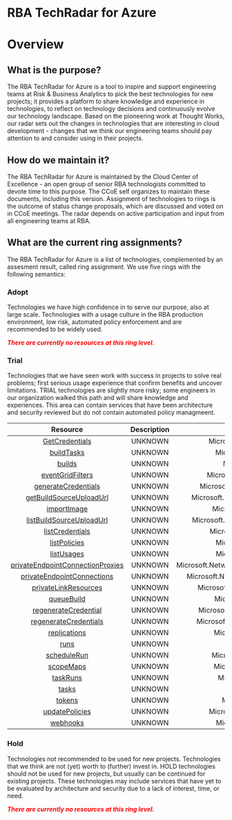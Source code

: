 
RBA TechRadar for Azure
=======================

# Overview

## What is the purpose?


The RBA TechRadar for Azure is a tool to inspire and support engineering teams at Risk & Business Analytics to pick the best technologies for new projects; it provides a platform to share knowledge and experience in technologies, to reflect on technology decisions and continuously evolve our technology landscape.  Based on the pioneering work at Thought Works, our radar sets out the changes in technologies that are interesting in cloud development - changes that we think our engineering teams should pay attention to and consider using in their projects.
## How do we maintain it?


The RBA TechRadar for Azure is maintained by the Cloud Center of Excellence - an open group of senior RBA technologists committed to devote time to this purpose.  The CCoE self organizes to maintain these documents, including this version.  Assignment of technologies to rings is the outcome of status change proposals, which are discussed and voted on in CCoE meetings.  The radar depends on active participation and input from all engineering teams at RBA.
## What are the current ring assignments?


The RBA TechRadar for Azure is a list of technologies, complemented by an assesment result, called ring assignment.  We use five rings with the following semantics:
### Adopt


Technologies we have high confidence in to serve our purpose, also at large scale.  Technologies with a usage culture in the RBA production environment, low risk, automated policy enforcement and are recommended to be widely used.  
  
***<font color="red"> There are currently no resources at this ring level. </font>***
### Trial


Technologies that we have seen work with success in projects to solve real problems;  first serious usage experience that confirm benefits and uncover limitations.  TRIAL technologies are slightly more risky; some engineers in our organization walked this path and will share knowledge and experiences.  This area can contain services that have been architecture and security reviewed but do not contain automated policy managmeent.  

|Resource|Description|Path|Status|
| :---: | :---: | :---: | :---: |
|[GetCredentials](https://github.com/openrba/python-azure-techradar/blob/master/Microsoft.Network/registries/GetCredentials/README.md)|UNKNOWN|Microsoft.Network/registries/GetCredentials|TRIAL|
|[buildTasks](https://github.com/openrba/python-azure-techradar/blob/master/Microsoft.Network/registries/buildTasks/README.md)|UNKNOWN|Microsoft.Network/registries/buildTasks|TRIAL|
|[builds](https://github.com/openrba/python-azure-techradar/blob/master/Microsoft.Network/registries/builds/README.md)|UNKNOWN|Microsoft.Network/registries/builds|TRIAL|
|[eventGridFilters](https://github.com/openrba/python-azure-techradar/blob/master/Microsoft.Network/registries/eventGridFilters/README.md)|UNKNOWN|Microsoft.Network/registries/eventGridFilters|TRIAL|
|[generateCredentials](https://github.com/openrba/python-azure-techradar/blob/master/Microsoft.Network/registries/generateCredentials/README.md)|UNKNOWN|Microsoft.Network/registries/generateCredentials|TRIAL|
|[getBuildSourceUploadUrl](https://github.com/openrba/python-azure-techradar/blob/master/Microsoft.Network/registries/getBuildSourceUploadUrl/README.md)|UNKNOWN|Microsoft.Network/registries/getBuildSourceUploadUrl|TRIAL|
|[importImage](https://github.com/openrba/python-azure-techradar/blob/master/Microsoft.Network/registries/importImage/README.md)|UNKNOWN|Microsoft.Network/registries/importImage|TRIAL|
|[listBuildSourceUploadUrl](https://github.com/openrba/python-azure-techradar/blob/master/Microsoft.Network/registries/listBuildSourceUploadUrl/README.md)|UNKNOWN|Microsoft.Network/registries/listBuildSourceUploadUrl|TRIAL|
|[listCredentials](https://github.com/openrba/python-azure-techradar/blob/master/Microsoft.Network/registries/listCredentials/README.md)|UNKNOWN|Microsoft.Network/registries/listCredentials|TRIAL|
|[listPolicies](https://github.com/openrba/python-azure-techradar/blob/master/Microsoft.Network/registries/listPolicies/README.md)|UNKNOWN|Microsoft.Network/registries/listPolicies|TRIAL|
|[listUsages](https://github.com/openrba/python-azure-techradar/blob/master/Microsoft.Network/registries/listUsages/README.md)|UNKNOWN|Microsoft.Network/registries/listUsages|TRIAL|
|[privateEndpointConnectionProxies](https://github.com/openrba/python-azure-techradar/blob/master/Microsoft.Network/registries/privateEndpointConnectionProxies/README.md)|UNKNOWN|Microsoft.Network/registries/privateEndpointConnectionProxies|TRIAL|
|[privateEndpointConnections](https://github.com/openrba/python-azure-techradar/blob/master/Microsoft.Network/registries/privateEndpointConnections/README.md)|UNKNOWN|Microsoft.Network/registries/privateEndpointConnections|TRIAL|
|[privateLinkResources](https://github.com/openrba/python-azure-techradar/blob/master/Microsoft.Network/registries/privateLinkResources/README.md)|UNKNOWN|Microsoft.Network/registries/privateLinkResources|TRIAL|
|[queueBuild](https://github.com/openrba/python-azure-techradar/blob/master/Microsoft.Network/registries/queueBuild/README.md)|UNKNOWN|Microsoft.Network/registries/queueBuild|TRIAL|
|[regenerateCredential](https://github.com/openrba/python-azure-techradar/blob/master/Microsoft.Network/registries/regenerateCredential/README.md)|UNKNOWN|Microsoft.Network/registries/regenerateCredential|TRIAL|
|[regenerateCredentials](https://github.com/openrba/python-azure-techradar/blob/master/Microsoft.Network/registries/regenerateCredentials/README.md)|UNKNOWN|Microsoft.Network/registries/regenerateCredentials|TRIAL|
|[replications](https://github.com/openrba/python-azure-techradar/blob/master/Microsoft.Network/registries/replications/README.md)|UNKNOWN|Microsoft.Network/registries/replications|TRIAL|
|[runs](https://github.com/openrba/python-azure-techradar/blob/master/Microsoft.Network/registries/runs/README.md)|UNKNOWN|Microsoft.Network/registries/runs|TRIAL|
|[scheduleRun](https://github.com/openrba/python-azure-techradar/blob/master/Microsoft.Network/registries/scheduleRun/README.md)|UNKNOWN|Microsoft.Network/registries/scheduleRun|TRIAL|
|[scopeMaps](https://github.com/openrba/python-azure-techradar/blob/master/Microsoft.Network/registries/scopeMaps/README.md)|UNKNOWN|Microsoft.Network/registries/scopeMaps|TRIAL|
|[taskRuns](https://github.com/openrba/python-azure-techradar/blob/master/Microsoft.Network/registries/taskRuns/README.md)|UNKNOWN|Microsoft.Network/registries/taskRuns|TRIAL|
|[tasks](https://github.com/openrba/python-azure-techradar/blob/master/Microsoft.Network/registries/tasks/README.md)|UNKNOWN|Microsoft.Network/registries/tasks|TRIAL|
|[tokens](https://github.com/openrba/python-azure-techradar/blob/master/Microsoft.Network/registries/tokens/README.md)|UNKNOWN|Microsoft.Network/registries/tokens|TRIAL|
|[updatePolicies](https://github.com/openrba/python-azure-techradar/blob/master/Microsoft.Network/registries/updatePolicies/README.md)|UNKNOWN|Microsoft.Network/registries/updatePolicies|TRIAL|
|[webhooks](https://github.com/openrba/python-azure-techradar/blob/master/Microsoft.Network/registries/webhooks/README.md)|UNKNOWN|Microsoft.Network/registries/webhooks|TRIAL|

### Hold


Technologies not recommended to be used for new projects. Technologies that we think are not (yet) worth to (further) invest in.  HOLD technologies should not be used for new projects, but usually can be continued for existing projects.  These technologies may include services that have yet to be evaluated by architecture and security due to a lack of interest, time, or need.  
  
***<font color="red"> There are currently no resources at this ring level. </font>***
